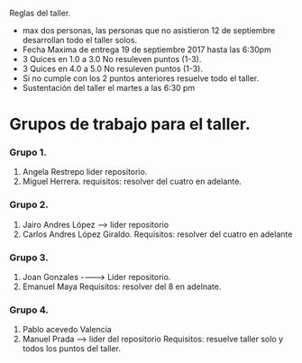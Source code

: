 Reglas del taller.
* max dos personas, las personas que no asistieron 12 de septiembre desarrollan todo el taller solos.
* Fecha Maxima de entrega 19 de septiembre 2017 hasta las 6:30pm
* 3 Quices en 1.0 a 3.0 No resuleven puntos (1-3).
* 3 Quices en 4.0 a 5.0 No resuleven puntos (1-3).
* Si no cumple con los 2 puntos anteriores resuelve todo el taller.
* Sustentación del taller el martes a las 6:30 pm


# Grupos de trabajo para el taller.

### Grupo 1.
1. Angela Restrepo lider repositorio.
2. Miguel Herrera.
requisitos: resolver del cuatro en adelante.

### Grupo 2.
1. Jairo Andres López --> lider repositorio
2. Carlos Andres López Giraldo.
Requisitos: resolver del cuatro en adelante

### Grupo 3.
1. Joan Gonzales ----> Lider repositorio.
2. Emanuel Maya
Requisitos: resolver del 8 en adelnate.

### Grupo 4. 
1. Pablo acevedo Valencia
2. Manuel Prada --> lider del repositorio
Requisitos: resuelve taller solo y todos los puntos del taller.

